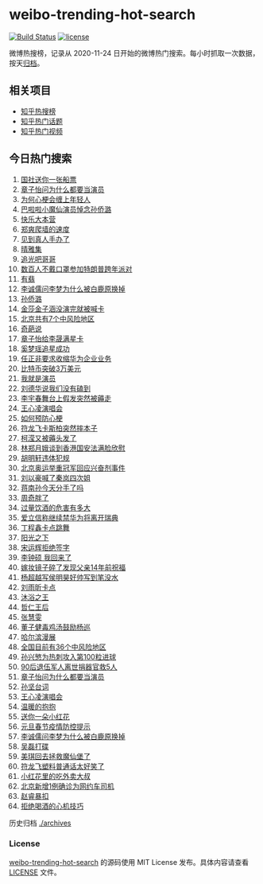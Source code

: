# weibo-trending-hot-search

[![Build Status](https://github.com/justjavac/weibo-trending-hot-search/workflows/ci/badge.svg?branch=master)](https://github.com/justjavac/weibo-trending-hot-search/actions)
[![license](https://img.shields.io/github/license/justjavac/weibo-trending-hot-search)](https://github.com/justjavac/weibo-trending-hot-search/blob/master/LICENSE)

微博热搜榜，记录从 2020-11-24 日开始的微博热门搜索。每小时抓取一次数据，按天[归档](./archives)。

## 相关项目

- [知乎热搜榜](https://github.com/justjavac/zhihu-trending-top-search)
- [知乎热门话题](https://github.com/justjavac/zhihu-trending-hot-questions)
- [知乎热门视频](https://github.com/justjavac/zhihu-trending-hot-video)

## 今日热门搜索

<!-- BEGIN -->
<!-- 最后更新时间 Sun Jan 03 2021 02:36:48 GMT+0800 (CST) -->
1. [国社送你一张船票](https://s.weibo.com//weibo?q=%23%E5%9B%BD%E7%A4%BE%E9%80%81%E4%BD%A0%E4%B8%80%E5%BC%A0%E8%88%B9%E7%A5%A8%23&Refer=new_time)
1. [章子怡问为什么都要当演员](https://s.weibo.com//weibo?q=%23%E7%AB%A0%E5%AD%90%E6%80%A1%E9%97%AE%E4%B8%BA%E4%BB%80%E4%B9%88%E9%83%BD%E8%A6%81%E5%BD%93%E6%BC%94%E5%91%98%23&Refer=top)
1. [为何心梗会缠上年轻人](https://s.weibo.com//weibo?q=%23%E4%B8%BA%E4%BD%95%E5%BF%83%E6%A2%97%E4%BC%9A%E7%BC%A0%E4%B8%8A%E5%B9%B4%E8%BD%BB%E4%BA%BA%23&Refer=top)
1. [巴啦啦小魔仙演员悼念孙侨潞](https://s.weibo.com//weibo?q=%23%E5%B7%B4%E5%95%A6%E5%95%A6%E5%B0%8F%E9%AD%94%E4%BB%99%E6%BC%94%E5%91%98%E6%82%BC%E5%BF%B5%E5%AD%99%E4%BE%A8%E6%BD%9E%23&Refer=top)
1. [快乐大本营](https://s.weibo.com//weibo?q=%E5%BF%AB%E4%B9%90%E5%A4%A7%E6%9C%AC%E8%90%A5&Refer=top)
1. [郑爽爬墙的速度](https://s.weibo.com//weibo?q=%23%E9%83%91%E7%88%BD%E7%88%AC%E5%A2%99%E7%9A%84%E9%80%9F%E5%BA%A6%23&Refer=top)
1. [见到真人手办了](https://s.weibo.com//weibo?q=%23%E8%A7%81%E5%88%B0%E7%9C%9F%E4%BA%BA%E6%89%8B%E5%8A%9E%E4%BA%86%23&Refer=top)
1. [晴雅集](https://s.weibo.com//weibo?q=%E6%99%B4%E9%9B%85%E9%9B%86&Refer=top)
1. [追光吧哥哥](https://s.weibo.com//weibo?q=%E8%BF%BD%E5%85%89%E5%90%A7%E5%93%A5%E5%93%A5&Refer=top)
1. [数百人不戴口罩参加特朗普跨年派对](https://s.weibo.com//weibo?q=%23%E6%95%B0%E7%99%BE%E4%BA%BA%E4%B8%8D%E6%88%B4%E5%8F%A3%E7%BD%A9%E5%8F%82%E5%8A%A0%E7%89%B9%E6%9C%97%E6%99%AE%E8%B7%A8%E5%B9%B4%E6%B4%BE%E5%AF%B9%23&Refer=top)
1. [有翡](https://s.weibo.com//weibo?q=%E6%9C%89%E7%BF%A1&Refer=top)
1. [李诚儒问李梦为什么被白鹿原换掉](https://s.weibo.com//weibo?q=%E6%9D%8E%E8%AF%9A%E5%84%92%E9%97%AE%E6%9D%8E%E6%A2%A6%E4%B8%BA%E4%BB%80%E4%B9%88%E8%A2%AB%E7%99%BD%E9%B9%BF%E5%8E%9F%E6%8D%A2%E6%8E%89&Refer=top)
1. [孙侨潞](https://s.weibo.com//weibo?q=%E5%AD%99%E4%BE%A8%E6%BD%9E&Refer=top)
1. [金莎金子涵没演完就被喊卡](https://s.weibo.com//weibo?q=%23%E9%87%91%E8%8E%8E%E9%87%91%E5%AD%90%E6%B6%B5%E6%B2%A1%E6%BC%94%E5%AE%8C%E5%B0%B1%E8%A2%AB%E5%96%8A%E5%8D%A1%23&Refer=top)
1. [北京共有7个中风险地区](https://s.weibo.com//weibo?q=%23%E5%8C%97%E4%BA%AC%E5%85%B1%E6%9C%897%E4%B8%AA%E4%B8%AD%E9%A3%8E%E9%99%A9%E5%9C%B0%E5%8C%BA%23&Refer=top)
1. [奇葩说](https://s.weibo.com//weibo?q=%E5%A5%87%E8%91%A9%E8%AF%B4&Refer=top)
1. [章子怡给李晟满星卡](https://s.weibo.com//weibo?q=%23%E7%AB%A0%E5%AD%90%E6%80%A1%E7%BB%99%E6%9D%8E%E6%99%9F%E6%BB%A1%E6%98%9F%E5%8D%A1%23&Refer=top)
1. [奚梦瑶追星成功](https://s.weibo.com//weibo?q=%23%E5%A5%9A%E6%A2%A6%E7%91%B6%E8%BF%BD%E6%98%9F%E6%88%90%E5%8A%9F%23&Refer=top)
1. [任正非要求收缩华为企业业务](https://s.weibo.com//weibo?q=%E4%BB%BB%E6%AD%A3%E9%9D%9E%E8%A6%81%E6%B1%82%E6%94%B6%E7%BC%A9%E5%8D%8E%E4%B8%BA%E4%BC%81%E4%B8%9A%E4%B8%9A%E5%8A%A1&Refer=top)
1. [比特币突破3万美元](https://s.weibo.com//weibo?q=%23%E6%AF%94%E7%89%B9%E5%B8%81%E7%AA%81%E7%A0%B43%E4%B8%87%E7%BE%8E%E5%85%83%23&Refer=top)
1. [我就是演员](https://s.weibo.com//weibo?q=%E6%88%91%E5%B0%B1%E6%98%AF%E6%BC%94%E5%91%98&Refer=top)
1. [刘德华说我们没有磕到](https://s.weibo.com//weibo?q=%E5%88%98%E5%BE%B7%E5%8D%8E%E8%AF%B4%E6%88%91%E4%BB%AC%E6%B2%A1%E6%9C%89%E7%A3%95%E5%88%B0&Refer=top)
1. [李宇春舞台上假发突然被薅走](https://s.weibo.com//weibo?q=%23%E6%9D%8E%E5%AE%87%E6%98%A5%E8%88%9E%E5%8F%B0%E4%B8%8A%E5%81%87%E5%8F%91%E7%AA%81%E7%84%B6%E8%A2%AB%E8%96%85%E8%B5%B0%23&Refer=top)
1. [王心凌演唱会](https://s.weibo.com//weibo?q=%23%E7%8E%8B%E5%BF%83%E5%87%8C%E6%BC%94%E5%94%B1%E4%BC%9A%23&Refer=top)
1. [如何预防心梗](https://s.weibo.com//weibo?q=%23%E5%A6%82%E4%BD%95%E9%A2%84%E9%98%B2%E5%BF%83%E6%A2%97%23&Refer=top)
1. [符龙飞卡斯柏突然摔本子](https://s.weibo.com//weibo?q=%23%E7%AC%A6%E9%BE%99%E9%A3%9E%E5%8D%A1%E6%96%AF%E6%9F%8F%E7%AA%81%E7%84%B6%E6%91%94%E6%9C%AC%E5%AD%90%23&Refer=top)
1. [柯滢又被薅头发了](https://s.weibo.com//weibo?q=%23%E6%9F%AF%E6%BB%A2%E5%8F%88%E8%A2%AB%E8%96%85%E5%A4%B4%E5%8F%91%E4%BA%86%23&Refer=top)
1. [林郑月娥谈到香港国安法满脸欣慰](https://s.weibo.com//weibo?q=%E6%9E%97%E9%83%91%E6%9C%88%E5%A8%A5%E8%B0%88%E5%88%B0%E9%A6%99%E6%B8%AF%E5%9B%BD%E5%AE%89%E6%B3%95%E6%BB%A1%E8%84%B8%E6%AC%A3%E6%85%B0&Refer=top)
1. [胡明轩违体犯规](https://s.weibo.com//weibo?q=%E8%83%A1%E6%98%8E%E8%BD%A9%E8%BF%9D%E4%BD%93%E7%8A%AF%E8%A7%84&Refer=top)
1. [北京奥运举重冠军回应兴奋剂事件](https://s.weibo.com//weibo?q=%E5%8C%97%E4%BA%AC%E5%A5%A5%E8%BF%90%E4%B8%BE%E9%87%8D%E5%86%A0%E5%86%9B%E5%9B%9E%E5%BA%94%E5%85%B4%E5%A5%8B%E5%89%82%E4%BA%8B%E4%BB%B6&Refer=top)
1. [刘以豪喊了秦岚四次姐](https://s.weibo.com//weibo?q=%23%E5%88%98%E4%BB%A5%E8%B1%AA%E5%96%8A%E4%BA%86%E7%A7%A6%E5%B2%9A%E5%9B%9B%E6%AC%A1%E5%A7%90%23&Refer=top)
1. [蒋南孙今天分手了吗](https://s.weibo.com//weibo?q=%23%E8%92%8B%E5%8D%97%E5%AD%99%E4%BB%8A%E5%A4%A9%E5%88%86%E6%89%8B%E4%BA%86%E5%90%97%23&Refer=top)
1. [周奇胖了](https://s.weibo.com//weibo?q=%23%E5%91%A8%E5%A5%87%E8%83%96%E4%BA%86%23&Refer=top)
1. [过量饮酒的危害有多大](https://s.weibo.com//weibo?q=%23%E8%BF%87%E9%87%8F%E9%A5%AE%E9%85%92%E7%9A%84%E5%8D%B1%E5%AE%B3%E6%9C%89%E5%A4%9A%E5%A4%A7%23&Refer=top)
1. [爱立信称继续禁华为将离开瑞典](https://s.weibo.com//weibo?q=%E7%88%B1%E7%AB%8B%E4%BF%A1%E7%A7%B0%E7%BB%A7%E7%BB%AD%E7%A6%81%E5%8D%8E%E4%B8%BA%E5%B0%86%E7%A6%BB%E5%BC%80%E7%91%9E%E5%85%B8&Refer=top)
1. [丁程鑫卡点跳舞](https://s.weibo.com//weibo?q=%23%E4%B8%81%E7%A8%8B%E9%91%AB%E5%8D%A1%E7%82%B9%E8%B7%B3%E8%88%9E%23&Refer=top)
1. [阳光之下](https://s.weibo.com//weibo?q=%E9%98%B3%E5%85%89%E4%B9%8B%E4%B8%8B&Refer=top)
1. [宋运辉拒绝签字](https://s.weibo.com//weibo?q=%23%E5%AE%8B%E8%BF%90%E8%BE%89%E6%8B%92%E7%BB%9D%E7%AD%BE%E5%AD%97%23&Refer=top)
1. [李钟硕 我回来了](https://s.weibo.com//weibo?q=%E6%9D%8E%E9%92%9F%E7%A1%95%20%E6%88%91%E5%9B%9E%E6%9D%A5%E4%BA%86&Refer=top)
1. [嫁妆镜子碎了发现父亲14年前祝福](https://s.weibo.com//weibo?q=%23%E5%AB%81%E5%A6%86%E9%95%9C%E5%AD%90%E7%A2%8E%E4%BA%86%E5%8F%91%E7%8E%B0%E7%88%B6%E4%BA%B214%E5%B9%B4%E5%89%8D%E7%A5%9D%E7%A6%8F%23&Refer=top)
1. [杨超越写侯明昊好帅写到笔没水](https://s.weibo.com//weibo?q=%23%E6%9D%A8%E8%B6%85%E8%B6%8A%E5%86%99%E4%BE%AF%E6%98%8E%E6%98%8A%E5%A5%BD%E5%B8%85%E5%86%99%E5%88%B0%E7%AC%94%E6%B2%A1%E6%B0%B4%23&Refer=top)
1. [刘雨昕卡点](https://s.weibo.com//weibo?q=%23%E5%88%98%E9%9B%A8%E6%98%95%E5%8D%A1%E7%82%B9%23&Refer=top)
1. [沐浴之王](https://s.weibo.com//weibo?q=%E6%B2%90%E6%B5%B4%E4%B9%8B%E7%8E%8B&Refer=top)
1. [哲仁王后](https://s.weibo.com//weibo?q=%E5%93%B2%E4%BB%81%E7%8E%8B%E5%90%8E&Refer=top)
1. [张慧雯](https://s.weibo.com//weibo?q=%E5%BC%A0%E6%85%A7%E9%9B%AF&Refer=top)
1. [董子健毒鸡汤鼓励杨巡](https://s.weibo.com//weibo?q=%23%E8%91%A3%E5%AD%90%E5%81%A5%E6%AF%92%E9%B8%A1%E6%B1%A4%E9%BC%93%E5%8A%B1%E6%9D%A8%E5%B7%A1%23&Refer=top)
1. [哈尔滨漫展](https://s.weibo.com//weibo?q=%E5%93%88%E5%B0%94%E6%BB%A8%E6%BC%AB%E5%B1%95&Refer=top)
1. [全国目前有36个中风险地区](https://s.weibo.com//weibo?q=%23%E5%85%A8%E5%9B%BD%E7%9B%AE%E5%89%8D%E6%9C%8936%E4%B8%AA%E4%B8%AD%E9%A3%8E%E9%99%A9%E5%9C%B0%E5%8C%BA%23&Refer=top)
1. [孙兴慜为热刺攻入第100粒进球](https://s.weibo.com//weibo?q=%E5%AD%99%E5%85%B4%E6%85%9C%E4%B8%BA%E7%83%AD%E5%88%BA%E6%94%BB%E5%85%A5%E7%AC%AC100%E7%B2%92%E8%BF%9B%E7%90%83&Refer=top)
1. [90后退伍军人离世捐器官救5人](https://s.weibo.com//weibo?q=%2390%E5%90%8E%E9%80%80%E4%BC%8D%E5%86%9B%E4%BA%BA%E7%A6%BB%E4%B8%96%E6%8D%90%E5%99%A8%E5%AE%98%E6%95%915%E4%BA%BA%23&Refer=top)
1. [章子怡问为什么都要当演员](https://s.weibo.com//weibo?q=%E7%AB%A0%E5%AD%90%E6%80%A1%E9%97%AE%E4%B8%BA%E4%BB%80%E4%B9%88%E9%83%BD%E8%A6%81%E5%BD%93%E6%BC%94%E5%91%98&Refer=top)
1. [孙坚台词](https://s.weibo.com//weibo?q=%23%E5%AD%99%E5%9D%9A%E5%8F%B0%E8%AF%8D%23&Refer=top)
1. [王心凌演唱会](https://s.weibo.com//weibo?q=%E7%8E%8B%E5%BF%83%E5%87%8C%E6%BC%94%E5%94%B1%E4%BC%9A&Refer=top)
1. [温暖的抱抱](https://s.weibo.com//weibo?q=%E6%B8%A9%E6%9A%96%E7%9A%84%E6%8A%B1%E6%8A%B1&Refer=top)
1. [送你一朵小红花](https://s.weibo.com//weibo?q=%E9%80%81%E4%BD%A0%E4%B8%80%E6%9C%B5%E5%B0%8F%E7%BA%A2%E8%8A%B1&Refer=top)
1. [元旦春节疫情防控提示](https://s.weibo.com//weibo?q=%23%E5%85%83%E6%97%A6%E6%98%A5%E8%8A%82%E7%96%AB%E6%83%85%E9%98%B2%E6%8E%A7%E6%8F%90%E7%A4%BA%23&Refer=new_time)
1. [李诚儒问李梦为什么被白鹿原换掉](https://s.weibo.com//weibo?q=%23%E6%9D%8E%E8%AF%9A%E5%84%92%E9%97%AE%E6%9D%8E%E6%A2%A6%E4%B8%BA%E4%BB%80%E4%B9%88%E8%A2%AB%E7%99%BD%E9%B9%BF%E5%8E%9F%E6%8D%A2%E6%8E%89%23&Refer=top)
1. [吴磊打碟](https://s.weibo.com//weibo?q=%23%E5%90%B4%E7%A3%8A%E6%89%93%E7%A2%9F%23&Refer=top)
1. [美琪回去拯救魔仙堡了](https://s.weibo.com//weibo?q=%23%E7%BE%8E%E7%90%AA%E5%9B%9E%E5%8E%BB%E6%8B%AF%E6%95%91%E9%AD%94%E4%BB%99%E5%A0%A1%E4%BA%86%23&Refer=top)
1. [符龙飞塑料普通话太好笑了](https://s.weibo.com//weibo?q=%23%E7%AC%A6%E9%BE%99%E9%A3%9E%E5%A1%91%E6%96%99%E6%99%AE%E9%80%9A%E8%AF%9D%E5%A4%AA%E5%A5%BD%E7%AC%91%E4%BA%86%23&Refer=top)
1. [小红花里的吃外卖大叔](https://s.weibo.com//weibo?q=%23%E5%B0%8F%E7%BA%A2%E8%8A%B1%E9%87%8C%E7%9A%84%E5%90%83%E5%A4%96%E5%8D%96%E5%A4%A7%E5%8F%94%23&Refer=top)
1. [北京新增1例确诊为网约车司机](https://s.weibo.com//weibo?q=%23%E5%8C%97%E4%BA%AC%E6%96%B0%E5%A2%9E1%E4%BE%8B%E7%A1%AE%E8%AF%8A%E4%B8%BA%E7%BD%91%E7%BA%A6%E8%BD%A6%E5%8F%B8%E6%9C%BA%23&Refer=top)
1. [赵睿暴扣](https://s.weibo.com//weibo?q=%23%E8%B5%B5%E7%9D%BF%E6%9A%B4%E6%89%A3%23&Refer=top)
1. [拒绝喝酒的心机技巧](https://s.weibo.com//weibo?q=%23%E6%8B%92%E7%BB%9D%E5%96%9D%E9%85%92%E7%9A%84%E5%BF%83%E6%9C%BA%E6%8A%80%E5%B7%A7%23&Refer=top)
<!-- END -->

历史归档 [./archives](./archives)

### License

[weibo-trending-hot-search](https://github.com/justjavac/weibo-trending-hot-search) 的源码使用 MIT License 发布。具体内容请查看 [LICENSE](./LICENSE) 文件。
